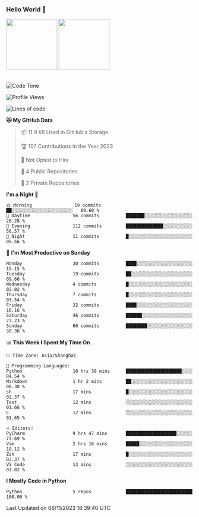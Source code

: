 ### Hello World 👋
<img align="" height="137px" src="https://github-readme-stats.vercel.app/api?username=myhMARS&hide_title=true&hide_border=true&show_icons=trueline_height=21&text_color=000&icon_color=000&bg_color=0,ea6161,ffc64d,fffc4d,52fa5a&theme=graywhite" /> </div>
<img align="" height="137px" src="https://github-readme-stats-git-masterrstaa-rickstaa.vercel.app/api/top-langs/?username=myhMARS&hide_title=true&hide_border=true&layout=compact&langs_count=6&text_color=000&icon_color=fff&bg_color=0,52fa5a,4dfcff,c64dff&theme=graywhite" /><br><br>

<!--START_SECTION:waka-->
![Code Time](http://img.shields.io/badge/Code%20Time-12%20hrs%2059%20mins-blue)

![Profile Views](http://img.shields.io/badge/Profile%20Views-134-blue)

![Lines of code](https://img.shields.io/badge/From%20Hello%20World%20I%27ve%20Written-9.5%20thousand%20lines%20of%20code-blue)

**🐱 My GitHub Data** 

> 📦 11.9 kB Used in GitHub's Storage 
 > 
> 🏆 107 Contributions in the Year 2023
 > 
> 🚫 Not Opted to Hire
 > 
> 📜 4 Public Repositories 
 > 
> 🔑 2 Private Repositories 
 > 
**I'm a Night 🦉** 

```text
🌞 Morning                19 commits          ██░░░░░░░░░░░░░░░░░░░░░░░   09.60 % 
🌆 Daytime                56 commits          ███████░░░░░░░░░░░░░░░░░░   28.28 % 
🌃 Evening                112 commits         ██████████████░░░░░░░░░░░   56.57 % 
🌙 Night                  11 commits          █░░░░░░░░░░░░░░░░░░░░░░░░   05.56 % 
```
📅 **I'm Most Productive on Sunday** 

```text
Monday                   30 commits          ████░░░░░░░░░░░░░░░░░░░░░   15.15 % 
Tuesday                  19 commits          ██░░░░░░░░░░░░░░░░░░░░░░░   09.60 % 
Wednesday                4 commits           █░░░░░░░░░░░░░░░░░░░░░░░░   02.02 % 
Thursday                 7 commits           █░░░░░░░░░░░░░░░░░░░░░░░░   03.54 % 
Friday                   32 commits          ████░░░░░░░░░░░░░░░░░░░░░   16.16 % 
Saturday                 46 commits          ██████░░░░░░░░░░░░░░░░░░░   23.23 % 
Sunday                   60 commits          ████████░░░░░░░░░░░░░░░░░   30.30 % 
```


📊 **This Week I Spent My Time On** 

```text
🕑︎ Time Zone: Asia/Shanghai

💬 Programming Languages: 
Python                   10 hrs 38 mins      █████████████████████░░░░   84.54 % 
Markdown                 1 hr 2 mins         ██░░░░░░░░░░░░░░░░░░░░░░░   08.30 % 
sh                       17 mins             █░░░░░░░░░░░░░░░░░░░░░░░░   02.37 % 
Text                     12 mins             ░░░░░░░░░░░░░░░░░░░░░░░░░   01.66 % 
C                        12 mins             ░░░░░░░░░░░░░░░░░░░░░░░░░   01.65 % 

🔥 Editors: 
PyCharm                  9 hrs 47 mins       ███████████████████░░░░░░   77.69 % 
Vim                      2 hrs 16 mins       █████░░░░░░░░░░░░░░░░░░░░   18.12 % 
Zsh                      17 mins             █░░░░░░░░░░░░░░░░░░░░░░░░   02.37 % 
VS Code                  13 mins             ░░░░░░░░░░░░░░░░░░░░░░░░░   01.82 % 
```

**I Mostly Code in Python** 

```text
Python                   5 repos             █████████████████████████   100.00 % 
```




 Last Updated on 06/11/2023 18:39:40 UTC
<!--END_SECTION:waka-->

<!--
**myhMARS/myhMARS** is a ✨ _special_ ✨ repository because its `README.md` (this file) appears on your GitHub profile.

Here are some ideas to get you started:

- 🔭 I’m currently working on ...
- 🌱 I’m currently learning ...
- 👯 I’m looking to collaborate on ...
- 🤔 I’m looking for help with ...
- 💬 Ask me about ...
- 📫 How to reach me: ...
- 😄 Pronouns: ...
- ⚡ Fun fact: ...
-->
